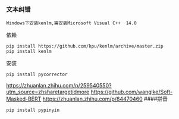 ### 文本纠错
```
Windows下安装kenlm,需安装Microsoft Visual C++  14.0 
```
依赖
```
pip install https://github.com/kpu/kenlm/archive/master.zip
pip install kenlm
```
安装
```
pip install pycorrector
```
https://zhuanlan.zhihu.com/p/259540550?utm_source=zhsharetargetidmore
https://github.com/wanglke/Soft-Masked-BERT
https://zhuanlan.zhihu.com/p/84470460
####拼音
```
pip install pypinyin
```

